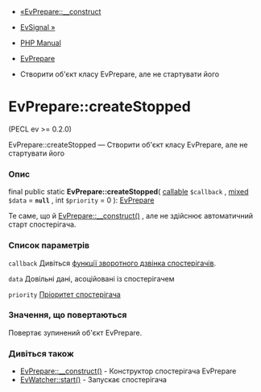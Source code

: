 - [«EvPrepare::\_\_construct](evprepare.construct.md)
- [EvSignal »](class.evsignal.md)

- [PHP Manual](index.md)
- [EvPrepare](class.evprepare.md)
- Створити об'єкт класу EvPrepare, але не стартувати його

# EvPrepare::createStopped

(PECL ev \>= 0.2.0)

EvPrepare::createStopped — Створити об'єкт класу EvPrepare, але не
стартувати його

### Опис

final public static **EvPrepare::createStopped**(
[callable](language.types.callable.md) `$callback` ,
[mixed](language.types.declarations.md#language.types.declarations.mixed)
`$data` = **`null`** , int `$priority` = 0 ):
[EvPrepare](class.evprepare.md)

Те саме, що й
[EvPrepare::\_\_construct()](evprepare.construct.md) , але не
здійснює автоматичний старт спостерігача.

### Список параметрів

`callback`
Дивіться [функції зворотного дзвінка спостерігачів](ev.watcher-callbacks.md).

`data`
Довільні дані, асоційовані із спостерігачем

`priority`
[Пріоритет спостерігача](class.ev.md#ev.constants.watcher-pri)

### Значення, що повертаються

Повертає зупинений об'єкт EvPrepare.

### Дивіться також

- [EvPrepare::\_\_construct()](evprepare.construct.md) - Конструктор
спостерігача EvPrepare
- [EvWatcher::start()](evwatcher.start.md) - Запускає спостерігача
